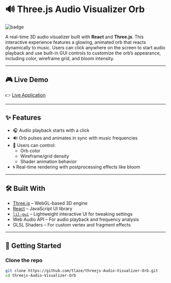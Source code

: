 # 🔊 Three.js Audio Visualizer Orb

![badge](https://img.shields.io/badge/license-MIT-brightgreen)

A real-time 3D audio visualizer built with **React** and **Three.js**. This interactive experience features a glowing, animated orb that reacts dynamically to music. Users can click anywhere on the screen to start audio playback and use built-in GUI controls to customize the orb’s appearance, including color, wireframe grid, and bloom intensity.

---

## 🎮 Live Demo

👉 [Live Application](https://tlaze.github.io/threejs-Audio-Visualizer-Orb)

---

## ✨ Features

- 🎧 Audio playback starts with a click
- 🔊 Orb pulses and animates in sync with music frequencies
- 🎨 Users can control:
  - Orb color
  - Wireframe/grid density
  - Shader animation behavior
- 🌀 Real-time rendering with postprocessing effects like bloom

---

## 🛠 Built With

- [Three.js](https://threejs.org/) – WebGL-based 3D engine
- [React](https://react.dev/) – JavaScript UI library
- [`lil-gui`](https://lil-gui.georgealways.com/) – Lightweight interactive UI for tweaking settings
- Web Audio API – For audio playback and frequency analysis
- GLSL Shaders – For custom vertex and fragment effects

---

## 🚀 Getting Started

### Clone the repo

```bash
git clone https://github.com/tlaze/threejs-Audio-Visualizer-Orb.git
cd threejs-Audio-Visualizer-Orb
